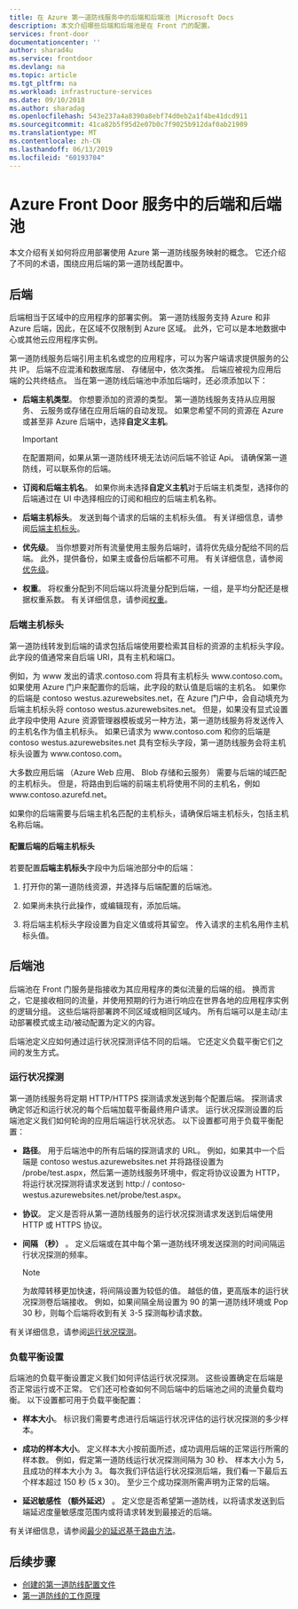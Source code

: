 ```yaml
---
title: 在 Azure 第一道防线服务中的后端和后端池 |Microsoft Docs
description: 本文介绍哪些后端和后端池是在 Front 门的配置。
services: front-door
documentationcenter: ''
author: sharad4u
ms.service: frontdoor
ms.devlang: na
ms.topic: article
ms.tgt_pltfrm: na
ms.workload: infrastructure-services
ms.date: 09/10/2018
ms.author: sharadag
ms.openlocfilehash: 543e237a4a8390a8ebf74d0eb2a1f4be41dcd911
ms.sourcegitcommit: 41ca82b5f95d2e07b0c7f9025b912daf0ab21909
ms.translationtype: MT
ms.contentlocale: zh-CN
ms.lasthandoff: 06/13/2019
ms.locfileid: "60193704"
---
```

# <a name="backends-and-backend-pools-in-azure-front-door-service"></a>Azure Front Door 服务中的后端和后端池
本文介绍有关如何将应用部署使用 Azure 第一道防线服务映射的概念。 它还介绍了不同的术语，围绕应用后端的第一道防线配置中。

## <a name="backends"></a>后端
后端相当于区域中的应用程序的部署实例。 第一道防线服务支持 Azure 和非 Azure 后端，因此，在区域不仅限制到 Azure 区域。 此外，它可以是本地数据中心或其他云应用程序实例。

第一道防线服务后端引用主机名或您的应用程序，可以为客户端请求提供服务的公共 IP。 后端不应混淆和数据库层、 存储层中，依次类推。 后端应被视为应用后端的公共终结点。 当在第一道防线后端池中添加后端时，还必须添加以下：

- **后端主机类型**。 你想要添加的资源的类型。 第一道防线服务支持从应用服务、 云服务或存储在应用后端的自动发现。 如果您希望不同的资源在 Azure 或甚至非 Azure 后端中，选择**自定义主机**。

    >[!IMPORTANT]
    >在配置期间，如果从第一道防线环境无法访问后端不验证 Api。 请确保第一道防线，可以联系你的后端。

- **订阅和后端主机名**。 如果你尚未选择**自定义主机**对于后端主机类型，选择你的后端通过在 UI 中选择相应的订阅和相应的后端主机名称。

- **后端主机标头**。 发送到每个请求的后端的主机标头值。 有关详细信息，请参阅[后端主机标头](#hostheader)。

- **优先级**。 当你想要对所有流量使用主服务后端时，请将优先级分配给不同的后端。 此外，提供备份，如果主或备份后端都不可用。 有关详细信息，请参阅[优先级](front-door-routing-methods.md#priority)。

- **权重**。 将权重分配到不同后端以将流量分配到后端，一组，是平均分配还是根据权重系数。 有关详细信息，请参阅[权重](front-door-routing-methods.md#weighted)。

### <a name = "hostheader"></a>后端主机标头

第一道防线转发到后端的请求包括后端使用要检索其目标的资源的主机标头字段。 此字段的值通常来自后端 URI，具有主机和端口。

例如，为 www 发出的请求\.contoso.com 将具有主机标头 www\.contoso.com。 如果使用 Azure 门户来配置你的后端，此字段的默认值是后端的主机名。 如果你的后端是 contoso westus.azurewebsites.net，在 Azure 门户中，会自动填充为后端主机标头将 contoso westus.azurewebsites.net。 但是，如果没有显式设置此字段中使用 Azure 资源管理器模板或另一种方法，第一道防线服务将发送传入的主机名作为值主机标头。 如果已请求为 www\.contoso.com 和你的后端是 contoso westus.azurewebsites.net 具有空标头字段，第一道防线服务会将主机标头设置为 www\.contoso.com。

大多数应用后端 （Azure Web 应用、 Blob 存储和云服务） 需要与后端的域匹配的主机标头。 但是，将路由到后端的前端主机将使用不同的主机名，例如 www\.contoso.azurefd.net。

如果你的后端需要与后端主机名匹配的主机标头，请确保后端主机标头，包括主机名称后端。

#### <a name="configuring-the-backend-host-header-for-the-backend"></a>配置后端的后端主机标头

若要配置**后端主机标头**字段中为后端池部分中的后端：

1. 打开你的第一道防线资源，并选择与后端配置的后端池。

2. 如果尚未执行此操作，或编辑现有，添加后端。

3. 将后端主机标头字段设置为自定义值或将其留空。 传入请求的主机名用作主机标头值。

## <a name="backend-pools"></a>后端池
后端池在 Front 门服务是指接收为其应用程序的类似流量的后端的组。 换而言之，它是接收相同的流量，并使用预期的行为进行响应在世界各地的应用程序实例的逻辑分组。 这些后端将部署跨不同区域或相同区域内。 所有后端可以是主动/主动部署模式或主动/被动配置为定义的内容。

后端池定义应如何通过运行状况探测评估不同的后端。 它还定义负载平衡它们之间的发生方式。

### <a name="health-probes"></a>运行状况探测
第一道防线服务将定期 HTTP/HTTPS 探测请求发送到每个配置后端。 探测请求确定邻近和运行状况的每个后端加载平衡最终用户请求。 运行状况探测设置的后端池定义我们如何轮询的应用后端运行状况状态。 以下设置都可用于负载平衡配置：

- **路径**。 用于后端池中的所有后端的探测请求的 URL。 例如，如果其中一个后端是 contoso westus.azurewebsites.net 并将路径设置为 /probe/test.aspx，然后第一道防线服务环境中，假定将协议设置为 HTTP，将运行状况探测将请求发送到 http\:/ / contoso-westus.azurewebsites.net/probe/test.aspx。

- **协议**。 定义是否将从第一道防线服务的运行状况探测请求发送到后端使用 HTTP 或 HTTPS 协议。

- **间隔 （秒）** 。 定义后端或在其中每个第一道防线环境发送探测的时间间隔运行状况探测的频率。

    >[!NOTE]
    >为故障转移更加快速，将间隔设置为较低的值。 越低的值，更高版本的运行状况探测卷后端接收。 例如，如果间隔全局设置为 90 的第一道防线环境或 Pop 30 秒，则每个后端将收到有关 3-5 探测每秒请求数。

有关详细信息，请参阅[运行状况探测](front-door-health-probes.md)。

### <a name="load-balancing-settings"></a>负载平衡设置
后端池的负载平衡设置定义我们如何评估运行状况探测。 这些设置确定在后端是否正常运行或不正常。 它们还可检查如何不同后端中的后端池之间的流量负载均衡。 以下设置都可用于负载平衡配置：

- **样本大小**。 标识我们需要考虑进行后端运行状况评估的运行状况探测的多少样本。

- **成功的样本大小**。 定义样本大小按前面所述，成功调用后端的正常运行所需的样本数。 例如，假定第一道防线运行状况探测间隔为 30 秒、 样本大小为 5，且成功的样本大小为 3。 每次我们评估运行状况探测后端，我们看一下最后五个样本超过 150 秒 (5 x 30)。 至少三个成功探测所需声明为正常的后端。

- **延迟敏感性 （额外延迟）** 。 定义您是否希望第一道防线，以将请求发送到后端延迟度量敏感度范围内或将请求转发到最接近的后端。

有关详细信息，请参阅[最少的延迟基于路由方法](front-door-routing-methods.md#latency)。

## <a name="next-steps"></a>后续步骤

- [创建的第一道防线配置文件](quickstart-create-front-door.md)
- [第一道防线的工作原理](front-door-routing-architecture.md)